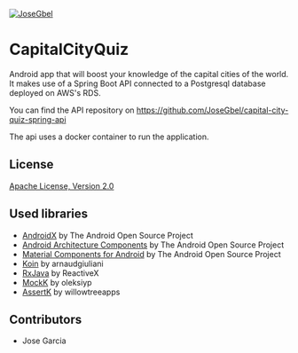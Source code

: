 [![JoseGbel](https://circleci.com/gh/JoseGbel/capital-city-quiz.svg?style=shield)](https://circleci.com/gh/JoseGbel/capital-city-quiz)

# CapitalCityQuiz
Android app that will boost your knowledge of the capital cities of the world.
It makes use of a Spring Boot API connected to a Postgresql database deployed on AWS's RDS.

You can find the API repository on
https://github.com/JoseGbel/capital-city-quiz-spring-api

The api uses a docker container to run the application.

## License

[Apache License, Version 2.0](http://www.apache.org/licenses/LICENSE-2.0)

## Used libraries

* [AndroidX](https://developer.android.com/jetpack/androidx/) by The Android Open Source Project
* [Android Architecture Components](https://developer.android.com/topic/libraries/architecture/) by The Android Open Source Project
* [Material Components for Android](https://material.io/develop/android/) by The Android Open Source Project
* [Koin](https://github.com/InsertKoinIO/koin) by arnaudgiuliani
* [RxJava](https://github.com/ReactiveX/RxJava) by ReactiveX
* [MockK](https://github.com/mockk/mockk) by oleksiyp
* [AssertK](https://github.com/willowtreeapps/assertk) by willowtreeapps

## Contributors

* Jose Garcia
